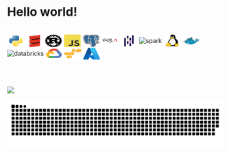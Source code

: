 # Hello world!

</div>

  <div style="display: inline_block"><br>
    <img align="center" alt="python" height="30" width="40" src="https://raw.githubusercontent.com/devicons/devicon/master/icons/python/python-original.svg">
    <img align="center" alt="scala" height="30" width="40" src="https://raw.githubusercontent.com/devicons/devicon/master/icons/scala/scala-original.svg">
    <img align="center" alt="scala" height="30" width="40" src="https://raw.githubusercontent.com/devicons/devicon/master/icons/rust/rust-plain.svg">
    <img align="center" alt="javascript" height="30" width="40" src="https://raw.githubusercontent.com/devicons/devicon/master/icons/javascript/javascript-original.svg">
    <img align="center" alt="posgresql" height="30" width="40" src="https://raw.githubusercontent.com/devicons/devicon/master/icons/postgresql/postgresql-original.svg">
    <img align="center" alt="sqlalchemy" height="30" width="40" src="https://raw.githubusercontent.com/devicons/devicon/master/icons/sqlalchemy/sqlalchemy-original.svg">  
    <img align="center" alt="pandas" height="30" width="40" src="https://raw.githubusercontent.com/devicons/devicon/master/icons/pandas/pandas-original.svg">  
    <img align="center" alt="spark" height="30" width="40" src="https://upload.wikimedia.org/wikipedia/commons/f/f3/Apache_Spark_logo.svg">
    <img align="center" alt="linux" height="30" width="40" src="https://raw.githubusercontent.com/devicons/devicon/master/icons/linux/linux-original.svg">
    <img align="center" alt="docker" height="30" width="40" src="https://raw.githubusercontent.com/devicons/devicon/master/icons/docker/docker-original.svg">
    <img align="center" alt="databricks" height="30" width="40" src="https://www.vectorlogo.zone/logos/databricks/databricks-icon.svg">
    <img align="center" alt="googlecloud" height="30" width="40" src="https://raw.githubusercontent.com/devicons/devicon/master/icons/googlecloud/googlecloud-original.svg">
    <img align="center" alt="aws" height="30" width="40" src="https://raw.githubusercontent.com/devicons/devicon/master/icons/amazonwebservices/amazonwebservices-original.svg">
    <img align="center" alt="azure" height="30" width="40" src="https://raw.githubusercontent.com/devicons/devicon/master/icons/azure/azure-original.svg">
  </div>
  
  <br><br>
  
  <div>
    <a href="https://www.linkedin.com/in/rodrigosanchezn" target="_blank"><img src="https://img.shields.io/badge/-LinkedIn-%230077B5?style=for-the-badge&logo=linkedin&logoColor=white" target="_blank"></a>
  </div>
  
  ![Snake animation](https://github.com/DRodrigo96/drodrigo96/blob/output/github-contribution-grid-snake.svg)
  
</div>



